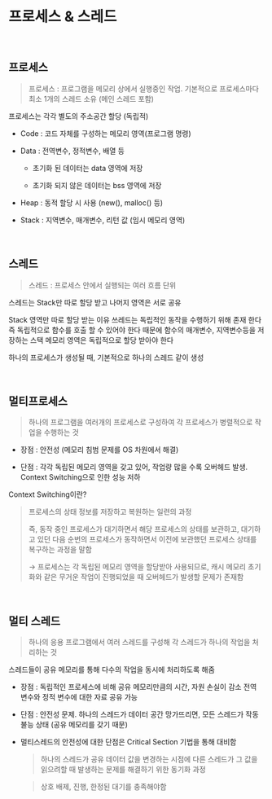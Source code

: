 # 프로세스 & 스레드

<br>

## 프로세스

> 프로세스 : 프로그램을 메모리 상에서 실행중인 작업. 기본적으로 프로세스마다 최소 1개의 스레드 소유 (메인 스레드 포함)

프로세스는 각각 별도의 주소공간 할당 (독립적)

- Code : 코드 자체를 구성하는 메모리 영역(프로그램 명령)

- Data : 전역변수, 정적변수, 배열 등

    - 초기화 된 데이터는 data 영역에 저장

    - 초기화 되지 않은 데이터는 bss 영역에 저장

- Heap : 동적 할당 시 사용 (new(), malloc() 등)

- Stack : 지역변수, 매개변수, 리턴 값 (임시 메모리 영역)

<br>

## 스레드

> 스레드 : 프로세스 안에서 실행되는 여러 흐름 단위

스레드는 Stack만 따로 할당 받고 나머지 영역은 서로 공유

Stack 영역만 따로 할당 받는 이유
쓰레드는 독립적인 동작을 수행하기 위해 존재 한다
즉 독립적으로 함수를 호출 할 수 있어야 한다
때문에 함수의 매개변수, 지역변수등을 저장하는 스택 메모리 영역은 독립적으로 할당 받아야 한다

하나의 프로세스가 생성될 때, 기본적으로 하나의 스레드 같이 생성

<br>

## 멀티프로세스

> 하나의 프로그램을 여러개의 프로세스로 구성하여 각 프로세스가 병렬적으로 작업을 수행하는 것

- 장점 : 안전성 (메모리 침범 문제를 OS 차원에서 해결)

- 단점 : 각각 독립된 메모리 영역을 갖고 있어, 작업량 많을 수록 오버헤드 발생. Context Switching으로 인한 성능 저하


Context Switching이란?

> 프로세스의 상태 정보를 저장하고 복원하는 일련의 과정
>
> 즉, 동작 중인 프로세스가 대기하면서 해당 프로세스의 상태를 보관하고, 대기하고 있던 다음 순번의 프로세스가 동작하면서 이전에 보관했던 프로세스 상태를 복구하는 과정을 말함
>
> → 프로세스는 각 독립된 메모리 영역을 할당받아 사용되므로, 캐시 메모리 초기화와 같은 무거운 작업이 진행되었을 때 오버헤드가 발생할 문제가 존재함

<br>

## 멀티 스레드

> 하나의 응용 프로그램에서 여러 스레드를 구성해 각 스레드가 하나의 작업을 처리하는 것

스레드들이 공유 메모리를 통해 다수의 작업을 동시에 처리하도록 해줌


- 장점 : 독립적인 프로세스에 비해 공유 메모리만큼의 시간, 자원 손실이 감소 전역 변수와 정적 변수에 대한 자료 공유 가능

- 단점 : 안전성 문제. 하나의 스레드가 데이터 공간 망가뜨리면, 모든 스레드가 작동 불능 상태 (공유 메모리를 갖기 때문)

- 멀티스레드의 안전성에 대한 단점은 Critical Section 기법을 통해 대비함

    > 하나의 스레드가 공유 데이터 값을 변경하는 시점에 다른 스레드가 그 값을 읽으려할 때 발생하는 문제를 해결하기 위한 동기화 과정

    > 상호 배제, 진행, 한정된 대기를 충족해야함